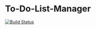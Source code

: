 To-Do-List-Manager
==================
[![Build Status](https://travis-ci.org/computerfr33k/To-Do-List-Manager.png?branch=master)](https://travis-ci.org/computerfr33k/To-Do-List-Manager)
